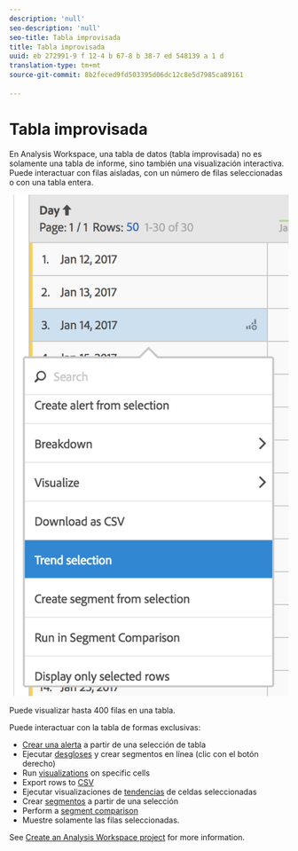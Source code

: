 ```yaml
---
description: 'null'
seo-description: 'null'
seo-title: Tabla improvisada
title: Tabla improvisada
uuid: eb 272991-9 f 12-4 b 67-8 b 38-7 ed 548139 a 1 d
translation-type: tm+mt
source-git-commit: 8b2feced9fd503395d06dc12c8e5d7985ca89161

---
```



# Tabla improvisada

En Analysis Workspace, una tabla de datos (tabla improvisada) no es solamente una tabla de informe, sino también una visualización interactiva. Puede interactuar con filas aisladas, con un número de filas seleccionadas o con una tabla entera.

![](assets/data-table.png)

Puede visualizar hasta 400 filas en una tabla.

Puede interactuar con la tabla de formas exclusivas:

* [Crear una alerta](/help/components/c-alerts/alert-builder.md) a partir de una selección de tabla
* Ejecutar [desgloses](../../../analyze/analysis-workspace/components/dimensions/t-breakdown-fa.md#task_B594DA2476E84DFDA8279E831F0BD9C4) y crear segmentos en línea (clic con el botón derecho)
* Run [visualizations](../../../analyze/analysis-workspace/visualizations/freeform-analysis-visualizations.md#concept_09242627629147A88A68F1506954C276) on specific cells
* Export rows to [CSV](../../../analyze/analysis-workspace/curate-share/download-send.md#concept_BB548979F47F45739679B830428C3025)
* Ejecutar visualizaciones de [tendencias](../../../analyze/analysis-workspace/analysis-workspace-features.md#section_34930C967C104C2B9092BA8DCF2BF81A) de celdas seleccionadas
* Crear  [segmentos](../../../analyze/analysis-workspace/components/t-freeform-project-segment.md#task_11C6A2C7717B48049E5750B9D20FEC80) a partir de una selección
* Perform a [segment comparison](../../../analyze/analysis-workspace/c-panels/c-segment-comparison/segment-comparison.md#concept_74FAC1C6D0204F9190A110B0D9005793)
* Muestre solamente las filas seleccionadas.

See [Create an Analysis Workspace project](../../../analyze/analysis-workspace/build-workspace-project/t-freeform-project.md#task_C2C698ACC7954062A28E4784911E6CF2) for more information.
